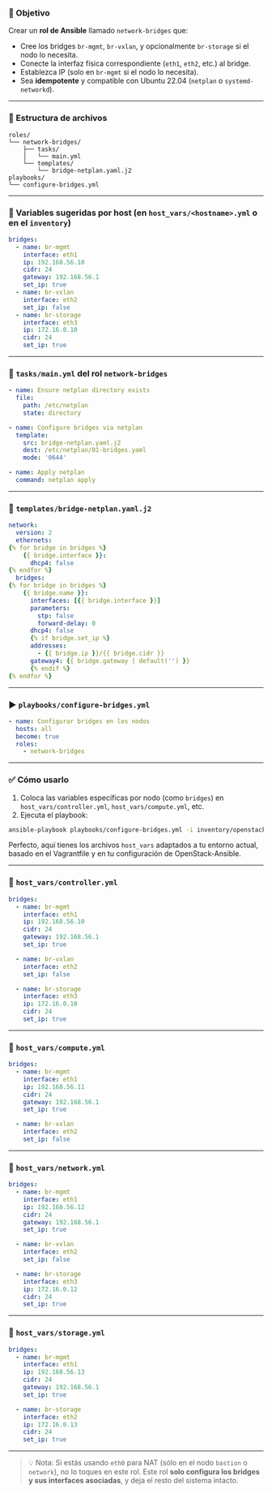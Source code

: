 ### 🎯 Objetivo
Crear un **rol de Ansible** llamado `network-bridges` que:
- Cree los bridges `br-mgmt`, `br-vxlan`, y opcionalmente `br-storage` si el nodo lo necesita.
- Conecte la interfaz física correspondiente (`eth1`, `eth2`, etc.) al bridge.
- Establezca IP (solo en `br-mgmt` si el nodo lo necesita).
- Sea **idempotente** y compatible con Ubuntu 22.04 (`netplan` o `systemd-networkd`).

---

### 📁 Estructura de archivos

```
roles/
└── network-bridges/
    ├── tasks/
    │   └── main.yml
    └── templates/
        └── bridge-netplan.yaml.j2
playbooks/
└── configure-bridges.yml
```

---

### 🧠 Variables sugeridas por host (en `host_vars/<hostname>.yml` o en el `inventory`)

```yaml
bridges:
  - name: br-mgmt
    interface: eth1
    ip: 192.168.56.10
    cidr: 24
    gateway: 192.168.56.1
    set_ip: true
  - name: br-vxlan
    interface: eth2
    set_ip: false
  - name: br-storage
    interface: eth3
    ip: 172.16.0.10
    cidr: 24
    set_ip: true
```

---

### 📜 `tasks/main.yml` del rol `network-bridges`

```yaml
- name: Ensure netplan directory exists
  file:
    path: /etc/netplan
    state: directory

- name: Configure bridges via netplan
  template:
    src: bridge-netplan.yaml.j2
    dest: /etc/netplan/01-bridges.yaml
    mode: '0644'

- name: Apply netplan
  command: netplan apply
```

---

### 📄 `templates/bridge-netplan.yaml.j2`

```yaml
network:
  version: 2
  ethernets:
{% for bridge in bridges %}
    {{ bridge.interface }}:
      dhcp4: false
{% endfor %}
  bridges:
{% for bridge in bridges %}
    {{ bridge.name }}:
      interfaces: [{{ bridge.interface }}]
      parameters:
        stp: false
        forward-delay: 0
      dhcp4: false
      {% if bridge.set_ip %}
      addresses:
        - {{ bridge.ip }}/{{ bridge.cidr }}
      gateway4: {{ bridge.gateway | default('') }}
      {% endif %}
{% endfor %}
```

---

### ▶️ `playbooks/configure-bridges.yml`

```yaml
- name: Configurar bridges en los nodos
  hosts: all
  become: true
  roles:
    - network-bridges
```

---

### ✅ Cómo usarlo

1. Coloca las variables específicas por nodo (como `bridges`) en `host_vars/controller.yml`, `host_vars/compute.yml`, etc.
2. Ejecuta el playbook:

```bash
ansible-playbook playbooks/configure-bridges.yml -i inventory/openstack
```

Perfecto, aquí tienes los archivos `host_vars` adaptados a tu entorno actual, basado en el Vagrantfile y en tu configuración de OpenStack-Ansible.

---

### 📁 `host_vars/controller.yml`

```yaml
bridges:
  - name: br-mgmt
    interface: eth1
    ip: 192.168.56.10
    cidr: 24
    gateway: 192.168.56.1
    set_ip: true

  - name: br-vxlan
    interface: eth2
    set_ip: false

  - name: br-storage
    interface: eth3
    ip: 172.16.0.10
    cidr: 24
    set_ip: true
```

---

### 📁 `host_vars/compute.yml`

```yaml
bridges:
  - name: br-mgmt
    interface: eth1
    ip: 192.168.56.11
    cidr: 24
    gateway: 192.168.56.1
    set_ip: true

  - name: br-vxlan
    interface: eth2
    set_ip: false
```

---

### 📁 `host_vars/network.yml`

```yaml
bridges:
  - name: br-mgmt
    interface: eth1
    ip: 192.168.56.12
    cidr: 24
    gateway: 192.168.56.1
    set_ip: true

  - name: br-vxlan
    interface: eth2
    set_ip: false

  - name: br-storage
    interface: eth3
    ip: 172.16.0.12
    cidr: 24
    set_ip: true
```

---

### 📁 `host_vars/storage.yml`

```yaml
bridges:
  - name: br-mgmt
    interface: eth1
    ip: 192.168.56.13
    cidr: 24
    gateway: 192.168.56.1
    set_ip: true

  - name: br-storage
    interface: eth2
    ip: 172.16.0.13
    cidr: 24
    set_ip: true
```

---

> 💡 Nota:
> Si estás usando `eth0` para NAT (sólo en el nodo `bastion` o `network`), no lo toques en este rol.
> Este rol **solo configura los bridges y sus interfaces asociadas**, y deja el resto del sistema intacto.